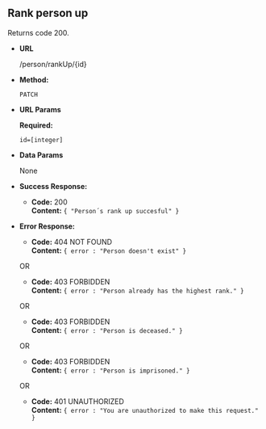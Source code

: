 **Rank person up**
----
  Returns code 200.

* **URL**

  /person/rankUp/{id}

* **Method:**

  `PATCH`
  
*  **URL Params**

   **Required:**
 
   `id=[integer]`

* **Data Params**

  None

* **Success Response:**

  * **Code:** 200 <br />
    **Content:** `{ "Person´s rank up succesful" }`
 
* **Error Response:**

  * **Code:** 404 NOT FOUND <br />
    **Content:** `{ error : "Person doesn't exist" }`

  OR

  * **Code:** 403 FORBIDDEN <br />
    **Content:** `{ error : "Person already has the highest rank." }`

  OR
  
    * **Code:** 403 FORBIDDEN <br />
    **Content:** `{ error : "Person is deceased." }`

  OR
   
   * **Code:** 403 FORBIDDEN <br />
    **Content:** `{ error : "Person is imprisoned." }`

  OR

  * **Code:** 401 UNAUTHORIZED <br />
    **Content:** `{ error : "You are unauthorized to make this request." }`


